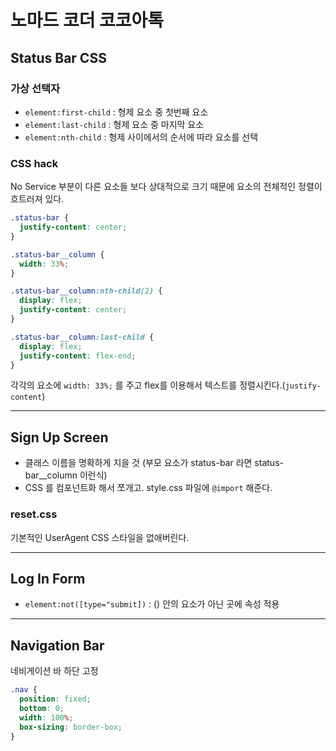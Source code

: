 # 노마드 코더 코코아톡

## Status Bar CSS

### 가상 선택자

- `element:first-child` : 형제 요소 중 첫번째 요소
- `element:last-child` : 형제 요소 중 마지막 요소
- `element:nth-child` : 형제 사이에서의 순서에 따라 요소를 선택

### CSS hack

No Service 부분이 다른 요소들 보다 상대적으로 크기 때문에 요소의 전체적인 정렬이 흐트러져 있다.

```CSS
.status-bar {
  justify-content: center;
}

.status-bar__column {
  width: 33%;
}

.status-bar__column:nth-child(2) {
  display: flex;
  justify-content: center;
}

.status-bar__column:last-child {
  display: flex;
  justify-content: flex-end;
}
```

각각의 요소에 `width: 33%;` 를 주고 flex를 이용해서 텍스트를 정렬시킨다.(`justify-content`)

---

## Sign Up Screen

- 클래스 이름을 명확하게 지을 것 (부모 요소가 status-bar 라면 status-bar\_\_column 이런식)
- CSS 를 컴포넌트화 해서 쪼개고. style.css 파일에 `@import` 해준다.

### reset.css

기본적인 UserAgent CSS 스타일을 없애버린다.

---

## Log In Form

- `element:not([type="submit])` : () 안의 요소가 아닌 곳에 속성 적용

---

## Navigation Bar

네비게이션 바 하단 고정

```CSS
.nav {
  position: fixed;
  bottom: 0;
  width: 100%;
  box-sizing: border-box;
}
```
